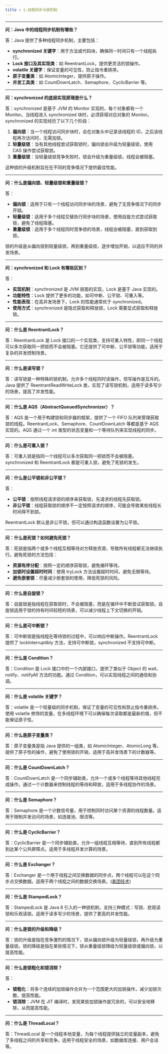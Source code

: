```yaml
---
title : 1.线程同步与锁机制
---
```


------

**问：Java 中的线程同步机制有哪些？**

答：Java 提供了多种线程同步机制，主要包括：

- **synchronized 关键字**：用于方法或代码块，确保同一时间只有一个线程执行。
- **Lock 接口及其实现类**：如 ReentrantLock，提供更灵活的锁操作。
- **volatile 关键字**：保证变量的可见性，防止指令重排序。
- **原子变量类**：如 AtomicInteger，提供原子操作。
- **并发工具类**：如 CountDownLatch、Semaphore、CyclicBarrier 等。

------

**问：synchronized 的底层实现原理是什么？**

答：synchronized 是基于 JVM 的 Monitor 实现的，每个对象都有一个 Monitor。当线程进入 synchronized 块时，必须获得对应对象的 Monitor。synchronized 的实现经历了以下几个阶段：

1. **偏向锁**：当一个线程访问同步块时，会在对象头中记录该线程的 ID，之后该线程再次访问时，无需加锁。
2. **轻量级锁**：当有其他线程尝试获取锁时，偏向锁会升级为轻量级锁，使用 CAS 操作尝试获取锁。
3. **重量级锁**：当轻量级锁竞争失败时，锁会升级为重量级锁，线程会被阻塞。

这种锁的升级机制旨在在不同的竞争情况下提供最佳性能。

------

**问：什么是偏向锁、轻量级锁和重量级锁？**

答：

- **偏向锁**：适用于只有一个线程访问同步块的场景，避免了无竞争情况下的同步开销。
- **轻量级锁**：适用于多个线程交替执行同步块的场景，使用自旋方式尝试获取锁，避免了线程阻塞。
- **重量级锁**：适用于多个线程同时竞争锁的场景，线程会被阻塞，直到获取到锁。

锁的升级是从偏向锁到轻量级锁，再到重量级锁，逐步增加开销，以适应不同的并发场景。

------

**问：synchronized 和 Lock 有哪些区别？**

答：

- **实现机制**：synchronized 是 JVM 层面的实现，Lock 是基于 Java 实现的。
- **功能特性**：Lock 提供了更多的功能，如可中断、公平锁、可重入等。
- **性能表现**：在高并发场景下，Lock 的性能通常优于 synchronized。
- **使用方式**：synchronized 是隐式获取和释放锁，Lock 需要显式获取和释放锁。

------

**问：什么是 ReentrantLock？**

答：ReentrantLock 是 Lock 接口的一个实现类，支持可重入特性，即同一个线程可以多次获取同一把锁而不会被阻塞。它还提供了可中断、公平锁等功能，适用于复杂的并发控制场景。

------

**问：什么是读写锁？**

答：读写锁是一种特殊的锁机制，允许多个线程同时读操作，但写操作是互斥的。Java 提供了 ReentrantReadWriteLock 类，实现了读写锁机制，适用于读多写少的场景，提高了并发性能。

------

**问：什么是 AQS（AbstractQueuedSynchronizer）？**

答：AQS 是一个用于构建锁和同步器的框架，提供了一个 FIFO 队列来管理获取锁的线程。ReentrantLock、Semaphore、CountDownLatch 等都是基于 AQS 实现的。AQS 通过一个 int 类型的状态变量和一个等待队列来实现线程的同步。

------

**问：什么是可重入锁？**

答：可重入锁是指同一个线程可以多次获取同一把锁而不会被阻塞。synchronized 和 ReentrantLock 都是可重入锁，避免了死锁的发生。

------

**问：什么是公平锁和非公平锁？**

答：

- **公平锁**：按照线程请求锁的顺序来获取锁，先请求的线程先获取锁。
- **非公平锁**：线程获取锁的顺序不一定按照请求的顺序，可能会导致某些线程长时间得不到锁。

ReentrantLock 默认是非公平锁，但可以通过构造函数设置为公平锁。

------

**问：什么是死锁？如何避免死锁？**

答：死锁是指两个或多个线程互相等待对方释放资源，导致所有线程都无法继续执行。避免死锁的方法包括：

- **资源有序分配**：按照一定的顺序获取锁，避免循环等待。
- **加锁时设置超时时间**：使用 tryLock 方法设置超时时间，避免无限等待。
- **避免嵌套锁**：尽量减少嵌套锁的使用，降低死锁的风险。

------

**问：什么是自旋锁？**

答：自旋锁是指线程在获取锁时，不会被阻塞，而是在循环中不断尝试获取锁。自旋锁适用于锁的持有时间较短的场景，可以减少线程上下文切换的开销。

------

**问：什么是可中断锁？**

答：可中断锁是指线程在等待锁的过程中，可以响应中断操作。ReentrantLock 提供了 lockInterruptibly 方法，支持可中断锁，synchronized 不支持可中断。

------

**问：什么是 Condition？**

答：Condition 是 Lock 接口中的一个内部接口，提供了类似于 Object 的 wait、notify、notifyAll 方法的功能。通过 Condition，可以实现线程之间的通信和协调。

------

**问：什么是 volatile 关键字？**

答：volatile 是一个轻量级的同步机制，保证了变量的可见性和禁止指令重排序。使用 volatile 修饰的变量，在多线程环境下可以确保每次读取都是最新的值，但不能保证原子性。

------

**问：什么是原子变量类？**

答：原子变量类是指 Java 提供的一组类，如 AtomicInteger、AtomicLong 等，提供了原子性的操作，避免了使用锁的开销，适用于高并发场景下的计数器等。

------

**问：什么是 CountDownLatch？**

答：CountDownLatch 是一个同步辅助类，允许一个或多个线程等待其他线程完成操作。通过一个计数器来控制线程的等待和释放，适用于多线程协作的场景。

------

**问：什么是 Semaphore？**

答：Semaphore 是一个计数信号量，用于控制同时访问某个资源的线程数量。适用于限制并发访问的场景，如连接池、限流等。

------

**问：什么是 CyclicBarrier？**

答：CyclicBarrier 是一个同步辅助类，允许一组线程互相等待，直到所有线程都到达某个公共屏障点。适用于多线程并发计算的场景。

------

**问：什么是 Exchanger？**

答：Exchanger 是一个用于线程之间交换数据的同步点，两个线程可以在这个同步点交换数据。适用于两个线程之间的数据交换场景。([美团技术](https://tech.meituan.com/2018/11/15/java-lock.html?utm_source=chatgpt.com))

------

**问：什么是 StampedLock？**

答：StampedLock 是 Java 8 引入的一种锁机制，支持三种模式：写锁、悲观读锁和乐观读锁。适用于读多写少的场景，提供了更高的并发性能。

------

**问：什么是锁的升级和降级？**

答：锁的升级是指在竞争激烈的情况下，锁从偏向锁升级为轻量级锁，再升级为重量级锁。锁的降级是指在某些情况下，锁从重量级锁降级为轻量级锁或偏向锁，以提高性能。

------

**问：什么是锁粗化和锁消除？**

答：

- **锁粗化**：将多个连续的加锁操作合并为一个范围更大的加锁操作，减少加锁次数，提高性能。
- **锁消除**：JVM 在 JIT 编译时，发现某些加锁操作是冗余的，可以安全地移除，从而提高性能。

------

**问：什么是 ThreadLocal？**

答：ThreadLocal 是一个线程本地变量，为每个线程提供独立的变量副本，避免了多线程之间的共享和竞争。适用于线程安全的场景，如数据库连接、用户会话等。
